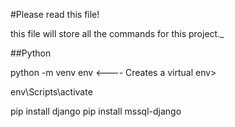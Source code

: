 #Please read this file!

this file will store all the commands for this project._

##Python

python -m venv env <---- Creates a virtual env>

env\Scripts\activate

pip install django
pip install mssql-django